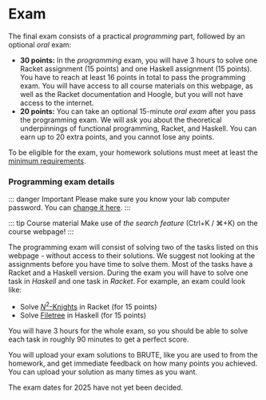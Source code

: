 # Exam

The final exam consists of a practical *programming* part, followed by an optional *oral* exam:

- **30 points:** In the *programming* exam, you will have 3 hours to solve one Racket assignment (15 points) and one Haskell assignment (15 points). You have to reach at least 16 points in total to pass the programming exam. You will have access to all course materials on this webpage, as well as the Racket documentation and Hoogle, but you will not have access to the internet.
- **20 points:** You can take an optional 15-minute *oral exam* after you pass the programming exam. We will ask you about the theoretical underpinnings of functional programming, Racket, and Haskell. You can earn up to 20 extra points, and you cannot lose any points.

To be eligible for the exam, your homework solutions must meet at least the [minimum requirements](/homework/#requirements).


### Programming exam details

::: danger Important
Please make sure you know your lab computer password. You can [change it
here](https://www.felk.cvut.cz/labpass/).
:::

::: tip Course material
Make use of *the search feature* (Ctrl+K / ⌘+K) on the course webpage!
:::

The programming exam will consist of solving two of the tasks listed on this webpage - without access to their solutions. We suggest not looking at the assignments before you have time to solve them. Most of the tasks have a Racket and a Haskell version. During the exam you will have to solve one task in *Haskell* and one task in *Racket*. For example, an exam could look like:

- Solve [$N^2$-Knights](/exams/minesweeper/) in Racket (for 15 points)
- Solve [Filetree](/exams/filetree/) in Haskell (for 15 points)

You will have 3 hours for the whole exam, so you should be able to solve each task in roughly 90 minutes to get a perfect score.

You will upload your exam solutions to BRUTE, like you are used to from the homework, and get immediate feedback on how many points you achieved. You can upload your solution as many times as you want.

The exam dates for 2025 have not yet been decided.